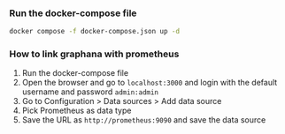 ### Run the docker-compose file
```bash
docker compose -f docker-compose.json up -d
```

### How to link graphana with prometheus
1. Run the docker-compose file
2. Open the browser and go to `localhost:3000` and login with the default username and password `admin:admin`
3. Go to Configuration > Data sources > Add data source
4. Pick Prometheus as data type
5. Save the URL as `http://prometheus:9090` and save the data source